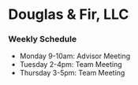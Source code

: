 # Douglas & Fir, LLC

### Weekly Schedule
* Monday 9-10am: Advisor Meeting
* Tuesday 2-4pm: Team Meeting
* Thursday 3-5pm: Team Meeting